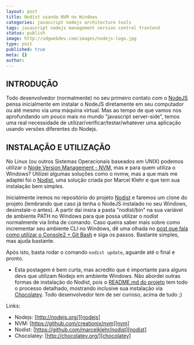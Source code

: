 ```yaml
---
layout: post
title: Nodist usando NVM no Windows
categories: javascript nodejs architecture tools
tags: javascript nodejs management version control frontend
status: publish
image: http://udgwebdev.com/images/nodejs-logo.jpg
type: post
published: true
meta: {}
author:
---
```


## INTRODUÇÃO

Todo desenvolvedor (normalmente) no seu primeiro contato com o [NodeJS][nodejs] pensa inicialmente em instalar o NodeJS diretamente em seu computador ou até mesmo via uma máquina virtual. Mas ao tempo de que vamos nos aprofundando um pouco mais no mundo "javascript server-side", temos uma real necessidade de utilizar/verificar/testar/whatever uma aplicação usando versões diferentes do Nodejs.

## INSTALAÇÃO E UTILIZAÇÃO

No Linux (ou outros Sistemas Operacionais baseados em UNIX) podemos utilizar o [Node Version Management - NVM][nvm], mas e para quem utiliza o Windows? Utilizei algumas soluções como o nvmw, mas a que mais me adaptei foi o [Nodist][nodist], uma solução criada por Marcel Klehr e que tem sua instalação bem simples.

Inicialmente iremos no repositório do projeto [Nodist][nodist] e faremos um clone do projeto (lembrando que caso já tenha o NodeJS instalado no seu Windows, desinstale-o antes). A partir daí insira a pasta "nodist/bin" na sua variável de ambiente PATH no Windows para que possa utilizar o nodist normalmente via linha de comando. Caso queira saber mais sobre como incrementar seu ambiente CLI no Windows, dê uma olhada no [post que fala como utilizar o Console2 + Git Bash][console2-gitbash] e siga os passos. Bastante simples, mas ajuda bastante.

Após isto, basta rodar o comando `nodist update`, aguarde até o final e pronto.

* Esta postagem é bem curta, mas acredito que é importante para alguns devs que utilizam Nodejs em ambiente Windows. Não abordei outras formas de instalação do Nodist, pois o [README.md do projeto][nodist-readme] tem todo o processo detalhado, mostrando inclusive sua instalação via [Chocolatey][chocolatey]. Todo desenvolvedor tem de ser curioso, acima de tudo ;)

Links:

* Nodejs: [http://nodejs.org/][nodejs]
* NVM: [https://github.com/creationix/nvm][nvm]
* Nodist: [https://github.com/marcelklehr/nodist][nodist]
* Chocolatey: [http://chocolatey.org/][chocolatey]

[nodejs]:http://nodejs.org/
[nvm]:https://github.com/creationix/nvm
[nodist]:https://github.com/marcelklehr/nodist
[console2-gitbash]:http://willmendesneto.github.io/2013/07/31/usando-abas-na-linha-de-comando-do-windows/
[chocolatey]:http://chocolatey.org/
[nodist-readme]:https://github.com/marcelklehr/nodist/blob/master/README.md
